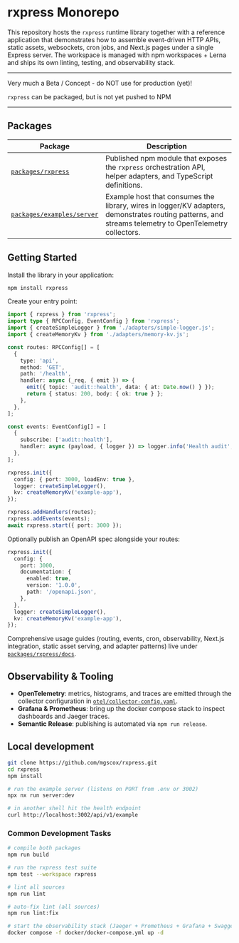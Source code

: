 # rxpress Monorepo

This repository hosts the `rxpress` runtime library together with a reference application that demonstrates how to assemble event-driven HTTP APIs, static assets, websockets, cron jobs, and Next.js pages under a single Express server. The workspace is managed with npm workspaces + Lerna and ships its own linting, testing, and observability stack.

---

Very much a Beta / Concept - do NOT use for production (yet)!

`rxpress` can be packaged, but is not yet pushed to NPM

---

## Packages

| Package                                                  | Description                                                                                                                                            |
| -------------------------------------------------------- | ------------------------------------------------------------------------------------------------------------------------------------------------------ |
| [`packages/rxpress`](./packages/rxpress)                 | Published npm module that exposes the `rxpress` orchestration API, helper adapters, and TypeScript definitions.                                        |
| [`packages/examples/server`](./packages/examples/server) | Example host that consumes the library, wires in logger/KV adapters, demonstrates routing patterns, and streams telemetry to OpenTelemetry collectors. |

## Getting Started

Install the library in your application:

```bash
npm install rxpress
```

Create your entry point:

```ts
import { rxpress } from 'rxpress';
import type { RPCConfig, EventConfig } from 'rxpress';
import { createSimpleLogger } from './adapters/simple-logger.js';
import { createMemoryKv } from './adapters/memory-kv.js';

const routes: RPCConfig[] = [
  {
    type: 'api',
    method: 'GET',
    path: '/health',
    handler: async (_req, { emit }) => {
      emit({ topic: 'audit::health', data: { at: Date.now() } });
      return { status: 200, body: { ok: true } };
    },
  },
];

const events: EventConfig[] = [
  {
    subscribe: ['audit::health'],
    handler: async (payload, { logger }) => logger.info('Health audit', payload as object),
  },
];

rxpress.init({
  config: { port: 3000, loadEnv: true },
  logger: createSimpleLogger(),
  kv: createMemoryKv('example-app'),
});

rxpress.addHandlers(routes);
rxpress.addEvents(events);
await rxpress.start({ port: 3000 });
```

Optionally publish an OpenAPI spec alongside your routes:

```ts
rxpress.init({
  config: {
    port: 3000,
    documentation: {
      enabled: true,
      version: '1.0.0',
      path: '/openapi.json',
    },
  },
  logger: createSimpleLogger(),
  kv: createMemoryKv('example-app'),
});
```

Comprehensive usage guides (routing, events, cron, observability, Next.js integration, static asset serving, and adapter patterns) live under [`packages/rxpress/docs`](./packages/rxpress/docs).

## Observability & Tooling

- **OpenTelemetry**: metrics, histograms, and traces are emitted through the collector configuration in [`otel/collector-config.yaml`](./otel/collector-config.yaml).
- **Grafana & Prometheus**: bring up the docker compose stack to inspect dashboards and Jaeger traces.
- **Semantic Release**: publishing is automated via `npm run release`.

## Local development

```bash
git clone https://github.com/mgscox/rxpress.git
cd rxpress
npm install

# run the example server (listens on PORT from .env or 3002)
npx nx run server:dev

# in another shell hit the health endpoint
curl http://localhost:3002/api/v1/example
```

### Common Development Tasks

```bash
# compile both packages
npm run build

# run the rxpress test suite
npm test --workspace rxpress

# lint all sources
npm run lint

# auto-fix lint (all sources)
npm run lint:fix

# start the observability stack (Jaeger + Prometheus + Grafana + SwaggerUI)
docker compose -f docker/docker-compose.yml up -d
```
